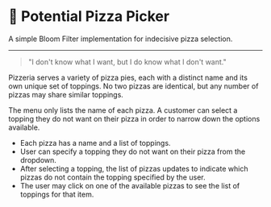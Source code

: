# 🍕 Potential Pizza Picker

A simple Bloom Filter implementation for indecisive pizza selection.

---

> "I don't know what I want, but I do know what I don't want."

Pizzeria serves a variety of pizza pies, each with a distinct name and its own unique set of toppings. No two pizzas are identical, but any number of pizzas may share similar toppings.

The menu only lists the name of each pizza. A customer can select a topping they do not want on their pizza in order to narrow down the options available.

- Each pizza has a name and a list of toppings.
- User can specify a topping they do not want on their pizza from the dropdown.
- After selecting a topping, the list of pizzas updates to indicate which pizzas do not contain the topping specified by the user.
- The user may click on one of the available pizzas to see the list of toppings for that item.
